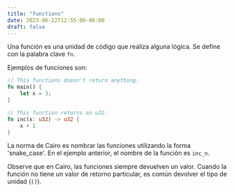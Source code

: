 ```yaml
---
title: "functions"
date: 2023-06-22T12:55:00-06:00
draft: false
---
```


Una función es una unidad de código que realiza alguna lógica. Se define con la palabra clave `fn`.

Ejemplos de funciones son:

```rust {.codebox}
// This functions doesn't return anything.
fn main() {
    let x = 3;
}

// This function returns an u32.
fn inc(x: u32) -> u32 {
    x + 1
}
```

La norma de Cairo es nombrar las funciones utilizando la forma 'snake_case'. En el ejemplo anterior, el nombre de la función es `inc_n`.

Observe que en Cairo, las funciones siempre devuelven un valor. Cuando la función no tiene un valor de retorno particular, es común devolver el tipo de unidad (`()`).
